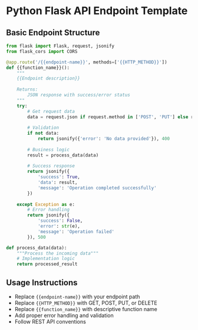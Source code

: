 # Python Flask API Endpoint Template

## Basic Endpoint Structure
```python
from flask import Flask, request, jsonify
from flask_cors import CORS

@app.route('/{{endpoint-name}}', methods=['{{HTTP_METHOD}}'])
def {{function_name}}():
    """
    {{Endpoint description}}
    
    Returns:
        JSON response with success/error status
    """
    try:
        # Get request data
        data = request.json if request.method in ['POST', 'PUT'] else request.args
        
        # Validation
        if not data:
            return jsonify({'error': 'No data provided'}), 400
        
        # Business logic
        result = process_data(data)
        
        # Success response
        return jsonify({
            'success': True,
            'data': result,
            'message': 'Operation completed successfully'
        })
        
    except Exception as e:
        # Error handling
        return jsonify({
            'success': False,
            'error': str(e),
            'message': 'Operation failed'
        }), 500

def process_data(data):
    """Process the incoming data"""
    # Implementation logic
    return processed_result
```

## Usage Instructions
- Replace `{{endpoint-name}}` with your endpoint path
- Replace `{{HTTP_METHOD}}` with GET, POST, PUT, or DELETE
- Replace `{{function_name}}` with descriptive function name
- Add proper error handling and validation
- Follow REST API conventions